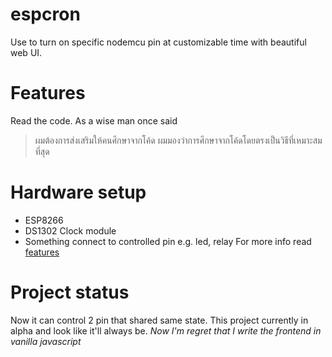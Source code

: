 # espcron
Use to turn on specific nodemcu pin at customizable time with beautiful web UI.

# Features
Read the code. As a wise man once said 
> ผมต้องการส่งเสริมให้คนศึกษาจากโค้ด ผมมองว่าการศึกษาจากโค้ดโดยตรงเป็นวิธีที่เหมาะสมที่สุด

# Hardware setup
- ESP8266
- DS1302 Clock module
- Something connect to controlled pin e.g. led, relay 
For more info read [features](#features)

# Project status
Now it can control 2 pin that shared same state. 
This project currently in alpha and look like it'll always be. 
*Now I'm regret that I write the frontend in vanilla javascript*